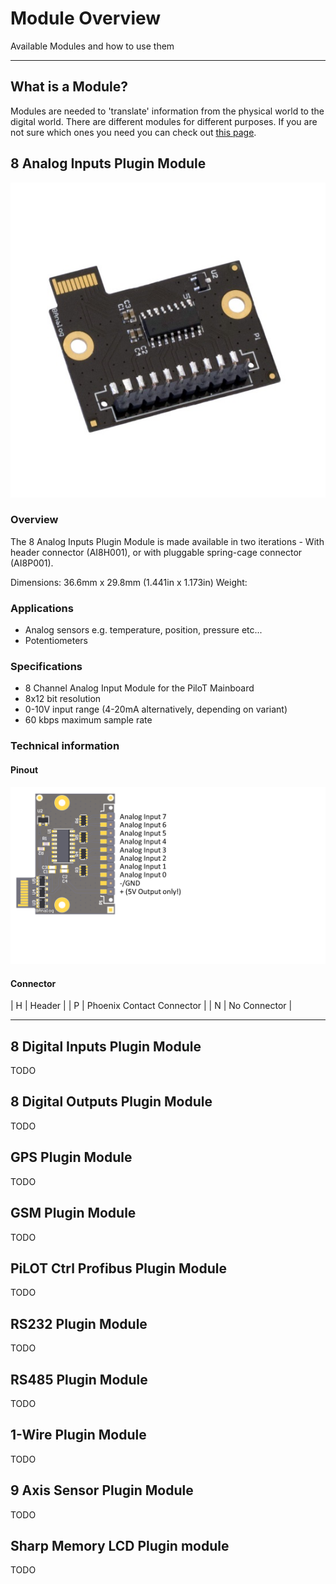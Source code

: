 # Module Overview
<p class="sub1">Available Modules and how to use them</p>

---

## What is a Module?
Modules are needed to 'translate' information from the physical world to the digital world. There are different modules for different purposes. If you are not sure which ones you need you can check out [this page](/docs/modules/find-module.md).

## 8 Analog Inputs Plugin Module

![8 Analog Input](/.gitbook/assets/8-analog-input.png "8 Analog Input")


### Overview

The 8 Analog Inputs Plugin Module is made available in two iterations - With header connector (AI8H001), or with pluggable spring-cage connector (AI8P001).

Dimensions: 36.6mm x 29.8mm (1.441in x 1.173in)
Weight: 


### Applications

* Analog sensors e.g. temperature, position, pressure etc...
* Potentiometers


### Specifications

* 8 Channel Analog Input Module for the PiloT Mainboard
* 8x12 bit resolution
* 0-10V input range (4-20mA alternatively, depending on variant)
* 60 kbps maximum sample rate


### Technical information


#### Pinout

![8 Analog Input Pinout](/.gitbook/assets/8-analog-input-pinout.png "8 Analog Input Pinout")


#### Connector


| H | Header |
| P | Phoenix Contact Connector |
| N | No Connector |


---


## 8 Digital Inputs Plugin Module

TODO



## 8 Digital Outputs Plugin Module

TODO



## GPS Plugin Module

TODO



## GSM Plugin Module

TODO



## PiLOT Ctrl Profibus Plugin Module

TODO



## RS232 Plugin Module

TODO



## RS485 Plugin Module

TODO



## 1-Wire Plugin Module

TODO



## 9 Axis Sensor Plugin Module

TODO



## Sharp Memory LCD Plugin module

TODO

